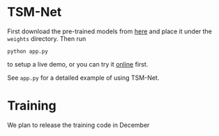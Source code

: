 # TSM-Net

First download the pre-trained models from [here](https://huggingface.co/spaces/tsmnet-mmasia23/demo/tree/main/weights) and place it under the `weights` directory. Then run
```
python app.py
```
to setup a live demo, or you can try it [online](https://huggingface.co/spaces/tsmnet-mmasia23/demo) first.

See `app.py` for a detailed example of using TSM-Net.

# Training
We plan to release the training code in December

